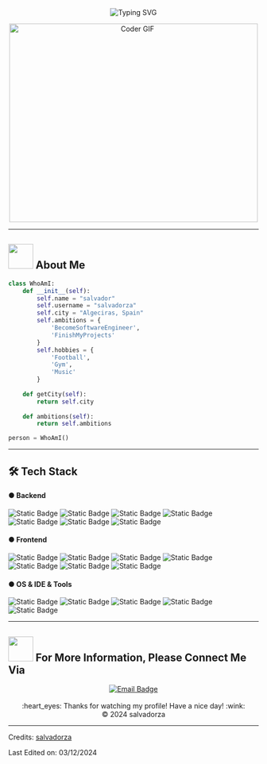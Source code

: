 <div align="center">
  <img src="https://readme-typing-svg.herokuapp.com?font=Architects+Daughter&color=000000&size=60&center=true&vCenter=true&height=100&width=800&lines=Hello!+I'm+Salvador+%F0%9F%91%A8%E2%80%8D%F0%9F%92%BB" alt="Typing SVG">
</div>

<p align="center">
   <img src="https://media.giphy.com/media/SWoSkN6DxTszqIKEqv/giphy.gif" alt="Coder GIF" width="500" height="400">
</p>

----
## <picture><img src = "https://github.com/7oSkaaa/7oSkaaa/blob/main/Images/about_me.gif?raw=true" width = 50px></picture>  About Me
```python
class WhoAmI:
    def __init__(self):
        self.name = "salvador"
        self.username = "salvadorza"
        self.city = "Algeciras, Spain"
        self.ambitions = {
            'BecomeSoftwareEngineer',
            'FinishMyProjects'
        }
        self.hobbies = {
            'Football',
            'Gym',
            'Music'
        }
  
    def getCity(self):
        return self.city
    
    def ambitions(self):
        return self.ambitions

person = WhoAmI()
```

----
## 🛠️ Tech Stack

#### ● Backend
![Static Badge](https://img.shields.io/badge/PYTHON-white?style=flat&logo=Python&logoColor=white&labelColor=black&color=c3ab00)
![Static Badge](https://img.shields.io/badge/SQL-white?style=flat&logo=MySQL&logoColor=white&labelColor=black&color=grey)
![Static Badge](https://img.shields.io/badge/STREAMLIT-violet?style=flat&logo=Streamlit&logoColor=white&labelColor=black&color=red)
![Static Badge](https://img.shields.io/badge/DJANGO-white?style=flat&logo=Django&logoColor=white&labelColor=black&color=00681b)
![Static Badge](https://img.shields.io/badge/RUST-white?style=flat&logo=Rust&logoColor=white&labelColor=black&color=ff9e00)
![Static Badge](https://img.shields.io/badge/NODE.JS-white?style=flat&logo=Node.js&logoColor=white&labelColor=black&color=4db44d)
![Static Badge](https://img.shields.io/badge/JAVA-white?style=flat&logoColor=white&labelColor=black&color=d67700)

#### ● Frontend
![Static Badge](https://img.shields.io/badge/HTML-white?style=flat&logo=HTML5&logoColor=white&labelColor=black&color=ca6b0d)
![Static Badge](https://img.shields.io/badge/CSS-white?style=flat&logo=CSS3&logoColor=white&labelColor=black&color=blue)
![Static Badge](https://img.shields.io/badge/JAVASCRIPT-white?style=flat&logo=JavaScript&logoColor=white&labelColor=black&color=yellow)
![Static Badge](https://img.shields.io/badge/TYPESCRIPT-white?style=flat&logo=TypeScript&logoColor=white&labelColor=black&color=19aefe)
![Static Badge](https://img.shields.io/badge/REACTJS-white?style=flat&logo=React&logoColor=white&labelColor=black&color=3a6d89)
![Static Badge](https://img.shields.io/badge/ASTRO-white?style=flat&logo=Astro&logoColor=white&labelColor=black&color=purple)
![Static Badge](https://img.shields.io/badge/ANGULAR-white?style=flat&logo=Angular&logoColor=white&labelColor=black&color=ff00e4)
#### ● OS & IDE & Tools
![Static Badge](https://img.shields.io/badge/LINUX-white?style=flat&logo=Linux&logoColor=white&labelColor=black&color=db8e06)
![Static Badge](https://img.shields.io/badge/GNU%20BASH-white?style=flat&logo=GNU%20Bash&logoColor=white&labelColor=black&color=1be300)
![Static Badge](https://img.shields.io/badge/GIT-white?style=flat&logo=Git&logoColor=white&labelColor=black&color=ff3e00)
![Static Badge](https://img.shields.io/badge/GITHUB-white?style=flat&logo=GitHub&logoColor=white&labelColor=black&color=323232)
![Static Badge](https://img.shields.io/badge/VS%20CODE-white?style=flat&logoColor=white&labelColor=black&color=007cff)

----
## <img src='https://raw.githubusercontent.com/ShahriarShafin/ShahriarShafin/main/Assets/handshake.gif' width="50px" height="50px"> For More Information, Please Connect Me Via
<div align="center">
  <a href="mailto:salvador.zambrano.arana@gmail.com">
    <img src="https://img.shields.io/badge/salvador.zambrano.arana%40gmail.com-white?style=for-the-badge&logo=Gmail&logoColor=white&labelColor=red&color=red" alt="Email Badge">
  </a>
</div>

<br/>

<div align="center">
  :heart_eyes: Thanks for watching my profile! Have a nice day! :wink: <br/>
  &copy; 2024 salvadorza
</div>


---

Credits: [salvadorza](https://github.com/salvadorza)

Last Edited on: 03/12/2024


















